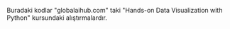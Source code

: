 Buradaki kodlar "globalaihub.com" taki "Hands-on Data Visualization with Python" kursundaki alıştırmalardır.

